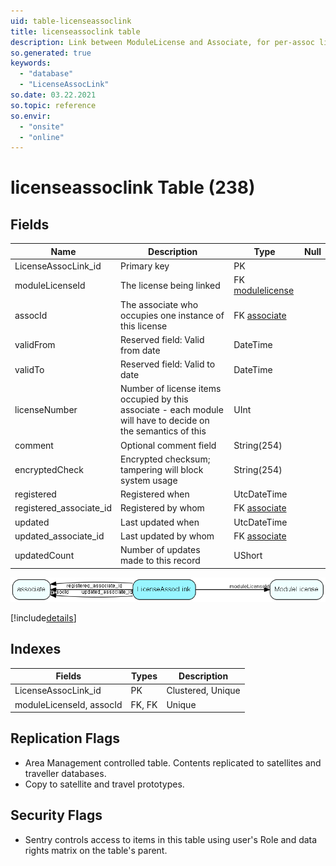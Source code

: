 ```yaml
---
uid: table-licenseassoclink
title: licenseassoclink table
description: Link between ModuleLicense and Associate, for per-assoc licenses; this is how licenses are assigned/consumed
so.generated: true
keywords:
  - "database"
  - "LicenseAssocLink"
so.date: 03.22.2021
so.topic: reference
so.envir:
  - "onsite"
  - "online"
---
```


# licenseassoclink Table (238)

## Fields

| Name | Description | Type | Null |
|------|-------------|------|:----:|
|LicenseAssocLink\_id|Primary key|PK| |
|moduleLicenseId|The license being linked|FK [modulelicense](modulelicense.md)| |
|assocId|The associate who occupies one instance of this license|FK [associate](associate.md)| |
|validFrom|Reserved field: Valid from date|DateTime| |
|validTo|Reserved field: Valid to date|DateTime| |
|licenseNumber|Number of license items occupied by this associate - each module will have to decide on the semantics of this|UInt| |
|comment|Optional comment field|String(254)| |
|encryptedCheck|Encrypted checksum; tampering will block system usage|String(254)| |
|registered|Registered when|UtcDateTime| |
|registered\_associate\_id|Registered by whom|FK [associate](associate.md)| |
|updated|Last updated when|UtcDateTime| |
|updated\_associate\_id|Last updated by whom|FK [associate](associate.md)| |
|updatedCount|Number of updates made to this record|UShort| |


![LicenseAssocLink table relationship diagram](./media/LicenseAssocLink.png)

[!include[details](./includes/LicenseAssocLink.md)]

## Indexes

| Fields | Types | Description |
|--------|-------|-------------|
|LicenseAssocLink\_id |PK |Clustered, Unique |
|moduleLicenseId, assocId |FK, FK |Unique |

## Replication Flags

* Area Management controlled table. Contents replicated to satellites and traveller databases.
* Copy to satellite and travel prototypes.

## Security Flags

* Sentry controls access to items in this table using user's Role and data rights matrix on the table's parent.

